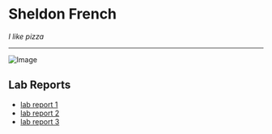 # Sheldon French
*I like pizza*

***

![Image](https://external-content.duckduckgo.com/iu/?u=https%3A%2F%2Fs3-media0.fl.yelpcdn.com%2Fbphoto%2FKs9kVb2x_TvfZkKqtM-NNA%2F180s.jpg&f=1&nofb=1)

## Lab Reports ##
* [lab report 1](https://shelfrench.github.io/cs15l-lab-reports/lab-report-1-week-2)
* [lab report 2](https://shelfrench.github.io/cs15l-lab-reports/lab-report-2-week-4)
* [lab report 3](https://shelfrench.github.io/cs15l-lab-reports/lab-report-3-week-6)
